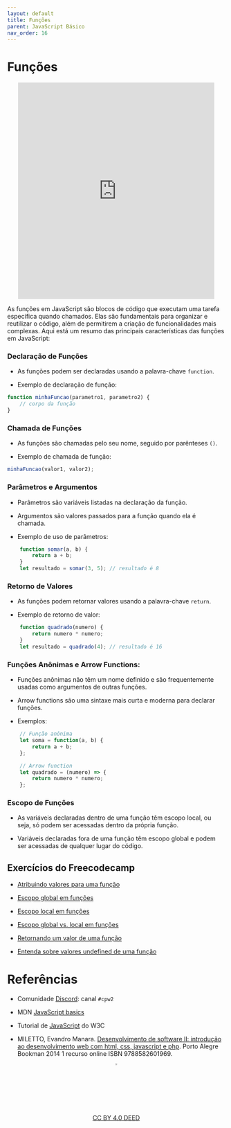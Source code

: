 ```yaml
---
layout: default
title: Funções
parent: JavaScript Básico
nav_order: 16
---
```


# Funções
<center>
<iframe src="https://cpw2.rpmhub.dev/funcoes/slides/index.html#/" title="Funções" width="90%" height="500" style="border:none;"></iframe>
</center>

As funções em JavaScript são blocos de código que executam uma tarefa específica
quando chamados. Elas são fundamentais para organizar e reutilizar o código,
além de permitirem a criação de funcionalidades mais complexas. Aqui está um
resumo das principais características das funções em JavaScript:

### Declaração de Funções

- As funções podem ser declaradas usando a palavra-chave `function`.

- Exemplo de declaração de função:

```javascript
function minhaFuncao(parametro1, parametro2) {
    // corpo da função
}
```

### Chamada de Funções

- As funções são chamadas pelo seu nome, seguido por parênteses `()`.

- Exemplo de chamada de função:

```javascript
minhaFuncao(valor1, valor2);
```

### Parâmetros e Argumentos

- Parâmetros são variáveis listadas na declaração da função.

- Argumentos são valores passados para a função quando ela é chamada.

- Exemplo de uso de parâmetros:

```javascript
    function somar(a, b) {
        return a + b;
    }
    let resultado = somar(3, 5); // resultado é 8
```

### Retorno de Valores

- As funções podem retornar valores usando a palavra-chave `return`.

- Exemplo de retorno de valor:

```javascript
    function quadrado(numero) {
        return numero * numero;
    }
    let resultado = quadrado(4); // resultado é 16
```

### Funções Anônimas e Arrow Functions:

- Funções anônimas não têm um nome definido e são frequentemente usadas como
argumentos de outras funções.

- Arrow functions são uma sintaxe mais curta e moderna para declarar funções.

- Exemplos:

```javascript
    // Função anônima
    let soma = function(a, b) {
        return a + b;
    };

    // Arrow function
    let quadrado = (numero) => {
        return numero * numero;
    };
```

### Escopo de Funções

- As variáveis declaradas dentro de uma função têm escopo local, ou seja, só
podem ser acessadas dentro da própria função.

- Variáveis declaradas fora de uma função têm escopo global e podem ser
acessadas de qualquer lugar do código.

## Exercícios do Freecodecamp

* [Atribuindo valores para uma função](https://www.freecodecamp.org/learn/javascript-algorithms-and-data-structures/basic-javascript/passing-values-to-functions-with-arguments)

* [Escopo global em funções](https://www.freecodecamp.org/learn/javascript-algorithms-and-data-structures/basic-javascript/global-scope-and-functions)

* [Escopo local em funções](https://www.freecodecamp.org/learn/javascript-algorithms-and-data-structures/basic-javascript/local-scope-and-functions)

* [Escopo global vs. local em funções](https://www.freecodecamp.org/learn/javascript-algorithms-and-data-structures/basic-javascript/global-vs--local-scope-in-functions)

* [Retornando um valor de uma função](https://www.freecodecamp.org/learn/javascript-algorithms-and-data-structures/basic-javascript/return-a-value-from-a-function-with-return)

* [Entenda sobre valores undefined de uma função](https://www.freecodecamp.org/learn/javascript-algorithms-and-data-structures/basic-javascript/understanding-undefined-value-returned-from-a-function)

# Referências

* Comunidade [Discord](https://discord.com/invite/C29cqvm): canal `#cpw2`

* MDN [JavaScript basics](https://developer.mozilla.org/en-US/docs/Learn/Getting_started_with_the_web/JavaScript_basics)

* Tutorial de [JavaScript](http://www.w3schools.com/js) do W3C

* MILETTO, Evandro Manara. [Desenvolvimento de software II: introdução ao desenvolvimento web com html, css, javascript e php](https://biblioteca.ifrs.edu.br/pergamum_ifrs/biblioteca_s/acesso_login.php?cod_acervo_acessibilidade=5020682&acesso=aHR0cHM6Ly9pbnRlZ3JhZGEubWluaGFiaWJsaW90ZWNhLmNvbS5ici9ib29rcy85Nzg4NTgyNjAxOTY5&label=acesso%20restrito). Porto Alegre Bookman 2014 1 recurso online ISBN 9788582601969.

<center>
    <a href="https://rpmhub.dev" target="blanck">
        <img src="../imgs/logo.png" alt="Rodrigo Prestes Machado" width="3%"
        height="3%" border=0 style="border:0; text-decoration:none;
        outline:none">
    </a>
    <br/>
    <a rel="license" href="http://creativecommons.org/licenses/by/4.0/">
        CC BY 4.0 DEED
    </a>
</center>